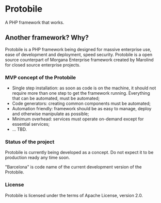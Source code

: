 Protobile
=========

A PHP framework that works. 

Another framework? Why?
-----------------------
Protobile is a PHP framework being designed for massive enterprise use, ease of development and deployment, speed security. Protobile is a open source counterpart of Morgana Enterprise framework created by Marolind for closed source enterprise projects. 

### MVP concept of the Protobile

- Single step installation: as soon as code is on the machine, it should not require more than one step to get the framework running. Everything that can be automated, must be automated;
- Code generators: creating common components must be automated;
- Automation friendly: framework should be as easy to manage, deploy and otherwise manipulate as possible;
- Minimum overhead: services must operate on-demand except for essential services;
- ... TBD.

### Status of the project
Protobile is currently being developed as a concept. Do not expect it to be production ready any time soon.

"Barcelona" is code name of the current development version of the Protobile.
 
### License

Protobile is licensed under the terms of Apache License, version 2.0.